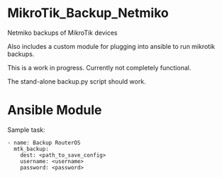 # MikroTik_Backup_Netmiko
Netmiko backups of MikroTik devices

Also includes a custom module for plugging into ansible to run mikrotik backups.

This is a work in progress. Currently not completely functional.

The stand-alone backup.py script should work. 

# Ansible Module
Sample task:
```
- name: Backup RouterOS
  mtk_backup:
    dest: <path_to_save_config>
    username: <username>
    password: <password>
```